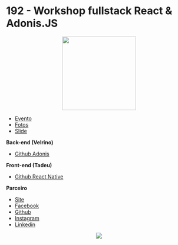 
# 192 - Workshop fullstack React & Adonis.JS


<p align="center">
  <img height="200" src="https://raw.githubusercontent.com/nerdzao/events/master/NerdZao.png">
</p>

 - [Evento](http://devcsp31.splashthat.com)
 - [Fotos](https://drive.google.com/folderview?id=1VCy2zYvUh8SRdJScbCdM1ItU5pYIo_Cv)
 - [Slide](https://pt.slideshare.net/denismagalhaesilva/workshop-react-adonisjs)
 
**Back-end (Velrino)**

 - [Github Adonis](https://github.com/velrino/workshop-adonisjs)

**Front-end (Tadeu)**


 - [Github React Native](https://github.com/tadeumx1/PlacesAppWorkshop)

**Parceiro**

 - [Site](https://beetech.global/)
 - [Facebook](https://www.facebook.com/beecambio/)
 - [Github](https://github.com/BeeTech-global)
 - [Instagram](https://www.instagram.com/beetech.global/)
 - [Linkedin](https://www.linkedin.com/company/beetech.global/)

<p align="center">
  <img src="https://media.licdn.com/dms/image/C4D0BAQEXe-6Nm_f1wQ/company-logo_200_200/0?e=2159024400&v=beta&t=W6pKMpOboIVrLGCoQp8S64b4-7ElF1hWT23ZTRytajI">
</p>


